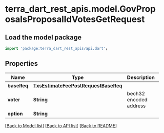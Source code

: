 # terra_dart_rest_apis.model.GovProposalsProposalIdVotesGetRequest

## Load the model package
```dart
import 'package:terra_dart_rest_apis/api.dart';
```

## Properties
Name | Type | Description | Notes
------------ | ------------- | ------------- | -------------
**baseReq** | [**TxsEstimateFeePostRequestBaseReq**](TxsEstimateFeePostRequestBaseReq.md) |  | [optional] 
**voter** | **String** | bech32 encoded address | [optional] 
**option** | **String** |  | [optional] 

[[Back to Model list]](../README.md#documentation-for-models) [[Back to API list]](../README.md#documentation-for-api-endpoints) [[Back to README]](../README.md)


